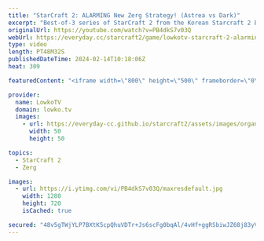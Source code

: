 ```yaml
---
title: "StarCraft 2: ALARMING New Zerg Strategy! (Astrea vs Dark)"
excerpt: "Best-of-3 series of StarCraft 2 from the Korean Starcraft 2 League between Dark (Zerg) and Astrea (Protoss). This match features some very stubborn gameplay decisions from both players. Support my work: https://patreon.com/lowkotv  Lowko merch: https://lowko.shop Tech setup: https://lowko.tv/setup Discord"
originalUrl: https://youtube.com/watch?v=PB4dkS7v03Q
webUrl: https://everyday.cc/starcraft2/game/lowkotv-starcraft-2-alarming-new-zerg-strategy-astrea-vs-dark/
type: video
length: PT48M32S
publishedDateTime: 2024-02-14T10:18:06Z
heat: 309

featuredContent: "<iframe width=\"800\" height=\"500\" frameborder=\"0\" src=\"https://www.youtube.com/embed/PB4dkS7v03Q\" allow=\"accelerometer; autoplay; encrypted-media; gyroscope; picture-in-picture\" allowfullscreen></iframe>"

provider:
  name: LowkoTV
  domain: lowko.tv
  images:
    - url: https://everyday-cc.github.io/starcraft2/assets/images/organizations/lowko.tv-50x50.jpg
      width: 50
      height: 50

topics:
  - StarCraft 2
  - Zerg

images:
  - url: https://i.ytimg.com/vi/PB4dkS7v03Q/maxresdefault.jpg
    width: 1280
    height: 720
    isCached: true

secured: "48v5gTWjYLP7BXtK5cpQhuVDTr+Js6scFg0bqAl/4vHf+ggRSbiwJZ68j83yVigxfUpQ5+0CF2GwAY9lu5re1u6H29DhrquFx6rEd6CyviJ08cZqxb+g3W+sPnKMp/Fj+CkaY5n8iatYzdbr2cVWZUKsmL1w+H9H6363GBy+gN5waKn0psEm0BAbDkH21pn+uial+lUatqj2097yIVod1fDQAKBP2CbXfTQaYPNIiiENYVws0XLkGivQod/q+zdLd1ZNSsYjueNp6h8UEnRN76Troedz3VbtpVyeElY6F4a5qDe61CsmySOmH2t9XO1n6Jrgo4LfFD3X1Qlpwf6NZHZOCQAd/zlQ23Hx+SURpwJ83G4G7OrxxrpWrMPT6RX9yVhVvwLIN0lGEdBNteugF0aXoPZ1ph/CRNFsBkyzoCo=;ILyfKWKWvIb1RFNTyO/Uww=="
---
```


